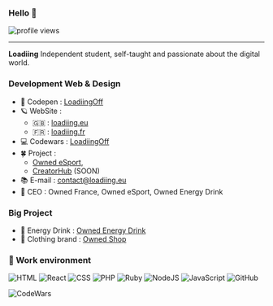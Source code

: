 ### Hello 👋

![profile views](https://komarev.com/ghpvc/?username=LoadiingOff&label=Profile%20views&color=ee6c4d&style=flat)

<hr>

**Loadiing** Independent student, self-taught and passionate about the digital world.

### Development Web & Design

* 💬 Codepen   : [LoadiingOff](https://codepen.io/loadiingoff/) 
* 🪐 WebSite : 
    - 🇬🇧 : [loadiing.eu](https://loadiing.eu/)
    - 🇫🇷 : [loadiing.fr](https://loadiing.fr/)
* 💻 Codewars : [LoadiingOff](https://www.codewars.com/users/LoadiingOff/stats)
* 🍀 Project : 
    - [Owned eSport](https://owned-esport.fr/),
    - [CreatorHub](https://creatorhub.eu/) (SOON)
* 📚 E-mail     : contact@loadiing.eu
* ‍💼 CEO : Owned France, Owned eSport, Owned Energy Drink

### Big Project

* 🥤 Energy Drink : [Owned Energy Drink](https://shop.owned-esport.fr/)
* 👔 Clothing brand : [Owned Shop](https://eliminate.fr/categorie-produit/owned/)

### 🔭 Work environment

![HTML](https://img.shields.io/badge/-HTML-black?style=flat&logo=html5)
![React](https://img.shields.io/badge/-React-black?style=flat&logo=react)
![CSS](https://img.shields.io/badge/-CSS-black?style=flat&logo=css3)
![PHP](https://img.shields.io/badge/-PHP-black?style=flat&logo=php)
![Ruby](https://img.shields.io/badge/-Ruby-black?style=flat&logo=ruby)
![NodeJS](https://img.shields.io/badge/-Node.js-black?style=flat&logo=node.js)
![JavaScript](https://img.shields.io/badge/-JavaScript-black?style=flat&logo=javascript)
![GitHub](https://img.shields.io/badge/-GitHub-181717?style=flat&logo=github)

![CodeWars](https://www.codewars.com/users/LoadiingOff/badges/large)

